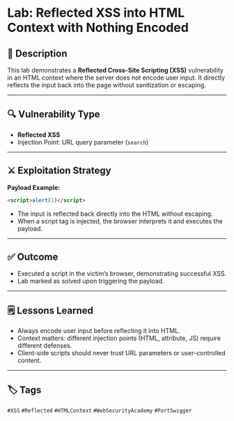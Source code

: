 # Lab: Reflected XSS into HTML Context with Nothing Encoded


## 🧠 Description

This lab demonstrates a **Reflected Cross-Site Scripting (XSS)** vulnerability in an HTML context where the server does not encode user input. It directly reflects the input back into the page without sanitization or escaping.

---

## 🔍 Vulnerability Type

* **Reflected XSS**
* Injection Point: URL query parameter (`search`)

---

## ⚔️ Exploitation Strategy

**Payload Example:**

```html
<script>alert(1)</script>
```

* The input is reflected back directly into the HTML without escaping.
* When a script tag is injected, the browser interprets it and executes the payload.

---

## ✅ Outcome

* Executed a script in the victim’s browser, demonstrating successful XSS.
* Lab marked as solved upon triggering the payload.

---

## 🗒️ Lessons Learned

* Always encode user input before reflecting it into HTML.
* Context matters: different injection points (HTML, attribute, JS) require different defenses.
* Client-side scripts should never trust URL parameters or user-controlled content.

---

## 🏷️ Tags

`#XSS` `#Reflected` `#HTMLContext` `#WebSecurityAcademy` `#PortSwigger`
